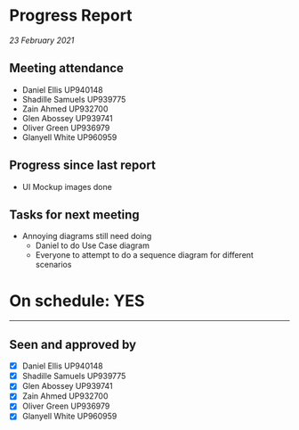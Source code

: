 # Progress Report

*23 February 2021*

## Meeting attendance

- Daniel Ellis UP940148
- Shadille Samuels UP939775
- Zain Ahmed UP932700
- Glen Abossey UP939741
- Oliver Green UP936979
- Glanyell White UP960959

## Progress since last report

- UI Mockup images done

## Tasks for next meeting

- Annoying diagrams still need doing
  - Daniel to do Use Case diagram
  - Everyone to attempt to do a sequence diagram for different scenarios

# On schedule: YES

---

## Seen and approved by

* [X] Daniel Ellis UP940148
* [X] Shadille Samuels UP939775
* [x] Glen Abossey UP939741
* [X] Zain Ahmed UP932700
* [X] Oliver Green UP936979
* [X] Glanyell White UP960959
